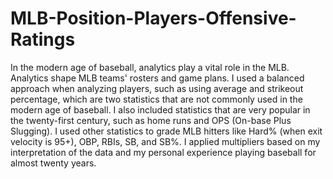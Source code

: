 # MLB-Position-Players-Offensive-Ratings
In the modern age of baseball, analytics play a vital role in the MLB. Analytics shape MLB teams' rosters and game plans. I used a balanced approach when analyzing players, such as using average and strikeout percentage, which are two statistics that are not commonly used in the modern age of baseball. I also included statistics that are very popular in the twenty-first century, such as home runs and OPS (On-base Plus Slugging). I used other statistics to grade MLB hitters like Hard% (when exit velocity is 95+), OBP, RBIs, SB, and SB%. I applied multipliers based on my interpretation of the data and my personal experience playing baseball for almost twenty years. 
